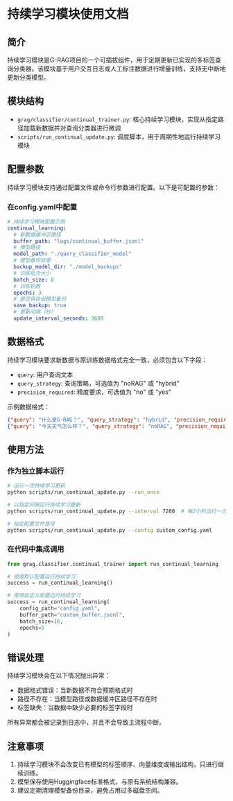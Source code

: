 # 持续学习模块使用文档

## 简介

持续学习模块是G-RAG项目的一个可插拔组件，用于定期更新已实现的多标签查询分类器。该模块基于用户交互日志或人工标注数据进行增量训练，支持无中断地更新分类模型。

## 模块结构

- `grag/classifier/continual_trainer.py`: 核心持续学习模块，实现从指定路径加载新数据并对查询分类器进行微调
- `scripts/run_continual_update.py`: 调度脚本，用于周期性地运行持续学习模块

## 配置参数

持续学习模块支持通过配置文件或命令行参数进行配置。以下是可配置的参数：

### 在config.yaml中配置

```yaml
# 持续学习模块配置示例
continual_learning:
  # 新数据缓冲区路径
  buffer_path: "logs/continual_buffer.jsonl"
  # 模型路径
  model_path: "./query_classifier_model"
  # 模型备份目录
  backup_model_dir: "./model_backups"
  # 训练批次大小
  batch_size: 8
  # 训练轮数
  epochs: 3
  # 是否保存旧模型备份
  save_backup: true
  # 更新间隔（秒）
  update_interval_seconds: 3600
```

## 数据格式

持续学习模块要求新数据与原训练数据格式完全一致，必须包含以下字段：

- `query`: 用户查询文本
- `query_strategy`: 查询策略，可选值为 "noRAG" 或 "hybrid"
- `precision_required`: 精度要求，可选值为 "no" 或 "yes"

示例数据格式：

```json
{"query": "什么是G-RAG？", "query_strategy": "hybrid", "precision_required": "yes"}
{"query": "今天天气怎么样？", "query_strategy": "noRAG", "precision_required": "no"}
```

## 使用方法

### 作为独立脚本运行

```bash
# 运行一次持续学习更新
python scripts/run_continual_update.py --run_once

# 以指定间隔运行持续学习更新
python scripts/run_continual_update.py --interval 7200  # 每2小时运行一次

# 指定配置文件路径
python scripts/run_continual_update.py --config custom_config.yaml
```

### 在代码中集成调用

```python
from grag.classifier.continual_trainer import run_continual_learning

# 使用默认配置运行持续学习
success = run_continual_learning()

# 使用自定义配置运行持续学习
success = run_continual_learning(
    config_path="config.yaml",
    buffer_path="custom_buffer.jsonl",
    batch_size=16,
    epochs=5
)
```

## 错误处理

持续学习模块会在以下情况抛出异常：

- 数据格式错误：当新数据不符合预期格式时
- 路径不存在：当模型路径或数据缓冲区路径不存在时
- 标签缺失：当数据中缺少必要的标签字段时

所有异常都会被记录到日志中，并且不会导致主流程中断。

## 注意事项

1. 持续学习模块不会改变已有模型的标签顺序、向量维度或输出结构，只进行继续训练。
2. 模型保存使用Huggingface标准格式，与原有系统结构兼容。
3. 建议定期清理模型备份目录，避免占用过多磁盘空间。